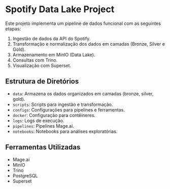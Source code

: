 # Spotify Data Lake Project

Este projeto implementa um pipeline de dados funcional com as seguintes etapas:
1. Ingestão de dados da API do Spotify.
2. Transformação e normalização dos dados em camadas (Bronze, Silver e Gold).
3. Armazenamento em MinIO (Data Lake).
4. Consultas com Trino.
5. Visualização com Superset.

## Estrutura de Diretórios
- `data`: Armazena os dados organizados em camadas (bronze, silver, gold).
- `scripts`: Scripts para ingestão e transformação.
- `configs`: Configurações para pipelines e ferramentas.
- `docker`: Configuração para contêineres.
- `logs`: Logs de execução.
- `pipelines`: Pipelines Mage.ai.
- `notebooks`: Notebooks para análises exploratórias.

## Ferramentas Utilizadas
- Mage.ai
- MinIO
- Trino
- PostgreSQL
- Superset

